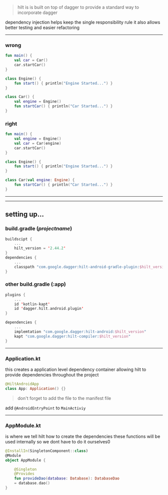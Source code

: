 
>hilt is is built on top of dagger to provide a standard way to incorporate dagger

dependency injection helps keep the single responsibility rule
it also allows better testing and easier refactoring

---
### wrong
```kotlin
fun main() {
	val car = Car()
	car.startCar()
}

class Engine() {
	fun start() { println("Engine Started...") }
}

class Car() {
	val engine = Engine()
	fun startCar() { println("Car Started...") }
}
```
### right
```kotlin
fun main() {
	val engine = Engine()
	val car = Car(engine)
	car.startCar()
}

class Engine() {
	fun start() { println("Engine Started...") }
}

class Car(val engine: Engine) {
	fun startCar() { println("Car Started...") }
}
```




---
---

## setting up...

### build.gradle (_projectname_)
```kotlin
buildscipt {
	...
	hilt_version = '2.44.2'
}
dependencies {
	...
	classpath "com.google.dagger:hilt-android-gradle-plugin:$hilt_version"
}
```

### other build.gradle (:app)
```kotlin
plugins {
	...
	id 'kotlin-kapt'
	id 'dagger.hilt.android.plugin'
}

dependencies {
	...
	implemtation "com.google.dagger:hilt-android:$hilt_version"
	kapt "com.google.dagger:hilt-compiler:$hilt_version"
}
```

---

### Application.kt

this creates a application level dependency container allowing hilt to provide dependencies throughout the project
```kotlin
@HiltAndroidApp	
class App: Application() {}
```

>don't forget to add the file to the manifest file

add `@AndroidEntryPoint` to  `MainActiviy` 

---

### AppModule.kt
is where we tell hilt how to create the dependencies
these functions will be used internally so we dont have to do it ourselves0  

```kotlin
@InstallIn(SingletonComponent::class)
@Module
object AppModule {

	@Singleton
	@Provides
	fun provideDao(database: Database): DatabaseDao
	= database.dao()
}
```
